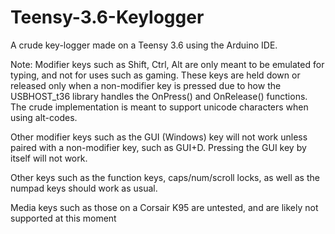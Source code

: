# Teensy-3.6-Keylogger
A crude key-logger made on a Teensy 3.6 using the Arduino IDE.



Note:
Modifier keys such as Shift, Ctrl, Alt are only meant to be emulated for typing, and not for uses such as gaming. These keys are held down or released only when a non-modifier key is pressed due to how the USBHOST_t36 library handles the OnPress() and OnRelease() functions. The crude implementation is meant to support unicode characters when using alt-codes.

Other modifier keys such as the GUI (Windows) key will not work unless paired with a non-modifier key, such as GUI+D. Pressing the GUI key by itself will not work.

Other keys such as the function keys, caps/num/scroll locks, as well as the numpad keys should work as usual. 

Media keys such as those on a Corsair K95 are untested, and are likely not supported at this moment

